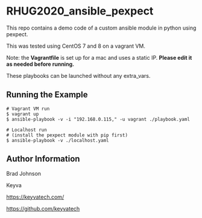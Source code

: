 RHUG2020_ansible_pexpect
=========
This repo contains a demo code of a custom ansible module in python using pexpect.

This was tested using CentOS 7 and 8 on a vagrant VM.

Note: the **Vagrantfile** is set up for a mac and uses a static IP. **Please edit it as needed before running.**

These playbooks can be launched without any extra_vars.

Running the Example
------------------
```
# Vagrant VM run
$ vagrant up
$ ansible-playbook -v -i "192.168.0.115," -u vagrant ./playbook.yaml

# Localhost run
# (install the pexpect module with pip first)
$ ansible-playbook -v ./localhost.yaml
```
Author Information
------------------

Brad Johnson

Keyva

https://keyvatech.com/

https://github.com/keyvatech
